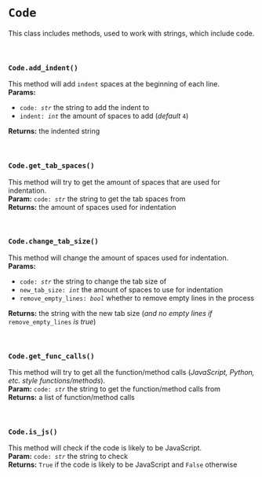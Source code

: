 # `Code`
This class includes methods, used to work with strings, which include code.

<br>

### `Code.add_indent()`

This method will add `indent` spaces at the beginning of each line.<br>
**Params:**
- <code>code: *str*</code> the string to add the indent to
- <code>indent: *int*</code> the amount of spaces to add (*default* `4`)

**Returns:** the indented string

<br>

### `Code.get_tab_spaces()`

This method will try to get the amount of spaces that are used for indentation.<br>
**Param:** <code>code: *str*</code> the string to get the tab spaces from<br>
**Returns:** the amount of spaces used for indentation

<br>

### `Code.change_tab_size()`

This method will change the amount of spaces used for indentation.<br>
**Params:**
- <code>code: *str*</code> the string to change the tab size of
- <code>new_tab_size: *int*</code> the amount of spaces to use for indentation
- <code>remove_empty_lines: *bool*</code> whether to remove empty lines in the process

**Returns:** the string with the new tab size (*and no empty lines if* `remove_empty_lines` *is true*)

<br>

### `Code.get_func_calls()`

This method will try to get all the function/method calls (*JavaScript, Python, etc. style functions/methods*).<br>
**Param:** <code>code: *str*</code> the string to get the function/method calls from<br>
**Returns:** a list of function/method calls

<br>

### `Code.is_js()`

This method will check if the code is likely to be JavaScript.<br>
**Param:** <code>code: *str*</code> the string to check<br>
**Returns:** `True` if the code is likely to be JavaScript and `False` otherwise